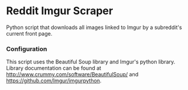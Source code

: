 # Reddit Imgur Scraper

Python script that downloads all images linked to Imgur by a subreddit's current front page.

### Configuration

This script uses the Beautiful Soup library and Imgur's python library. Library documentation can be found at http://www.crummy.com/software/BeautifulSoup/ and https://github.com/Imgur/imgurpython.
